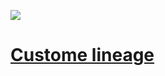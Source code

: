 ![](https://learn.microsoft.com/en-us/purview/media/how-to-custom-lineage-api/lineage-larger.png)
# [Custome lineage](https://learn.microsoft.com/en-us/purview/legacy/how-to-purview-custom-lineage-api-user-guide)
